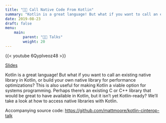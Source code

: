 ```yaml
---
title: "🧑‍🏫 Call Native Code From Kotlin"
summary: "Kotlin is a great language! But what if you want to call an existing native library in Kotlin, or build your own native library for performance optimizations? This is also useful for making Kotlin a viable option for systems programming. Perhaps there’s an existing C or C++ library that would be great to have available in Kotlin, but it isn’t yet Kotlin-ready? We’ll take a look at how to access native libraries with Kotlin."
date: 2019-08-23
draft: false
menu:
    main:
        parent: "🧑‍🏫 Talks"
        weight: 20
---
```


{{< youtube 6Qyplveoz48 >}}

[Slides](https://speakerdeck.com/mattmoore/kotlin-c-interop)

Kotlin is a great language! But what if you want to call an existing native library in Kotlin, or build your own native library for performance optimizations? This is also useful for making Kotlin a viable option for systems programming. Perhaps there’s an existing C or C++ library that would be great to have available in Kotlin, but it isn’t yet Kotlin-ready? We’ll take a look at how to access native libraries with Kotlin.

Accompanying source code: https://github.com/mattmoore/kotlin-cinterop-talk
